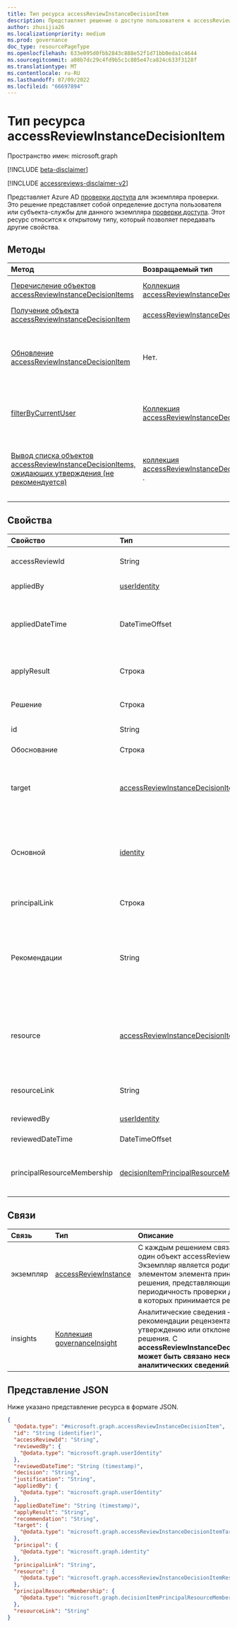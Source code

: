 ```yaml
---
title: Тип ресурса accessReviewInstanceDecisionItem
description: Представляет решение о доступе пользователя к accessReviewInstance.
author: zhusijia26
ms.localizationpriority: medium
ms.prod: governance
doc_type: resourcePageType
ms.openlocfilehash: 633e095d0fbb2843c888e52f1d71bb0eda1c4644
ms.sourcegitcommit: a08b7dc29c4fd9b5c1c805e47ca824c633f3128f
ms.translationtype: MT
ms.contentlocale: ru-RU
ms.lasthandoff: 07/09/2022
ms.locfileid: "66697894"
---
```

# <a name="accessreviewinstancedecisionitem-resource-type"></a>Тип ресурса accessReviewInstanceDecisionItem

Пространство имен: microsoft.graph

[!INCLUDE [beta-disclaimer](../../includes/beta-disclaimer.md)]

[!INCLUDE [accessreviews-disclaimer-v2](../../includes/accessreviews-disclaimer-v2.md)]

Представляет Azure AD [проверки доступа](accessreviewsv2-overview.md) для экземпляра проверки. Это решение представляет собой определение доступа пользователя или субъекта-службы для данного экземпляра [проверки доступа](accessreviewinstance.md).  Этот ресурс относится к открытому типу, который позволяет передавать другие свойства.

## <a name="methods"></a>Методы

| Метод | Возвращаемый тип | Описание |
|:---------------|:--------|:----------|
|[Перечисление объектов accessReviewInstanceDecisionItems](../api/accessreviewinstance-list-decisions.md) | [Коллекция accessReviewInstanceDecisionItem](accessreviewinstancedecisionitem.md) | Получение списка объектов [accessReviewInstanceDecisionItem](../resources/accessreviewinstancedecisionitem.md) и их свойств.|
|[Получение объекта accessReviewInstanceDecisionItem](../api/accessreviewinstancedecisionitem-get.md)|[accessReviewInstanceDecisionItem](../resources/accessreviewinstancedecisionitem.md)|Чтение свойств и связей объекта [accessReviewInstanceDecisionItem](../resources/accessreviewinstancedecisionitem.md) .|
|[Обновление accessReviewInstanceDecisionItem](../api/accessreviewinstancedecisionitem-update.md) | Нет. | Для любых объектов accessReviewInstanceDecisionItems, для которых вызывающему пользователю назначен рецензент, вызывающий пользователь может записать решение, исправив объект принятия решения. |
|[filterByCurrentUser](../api/accessreviewinstancedecisionitem-filterbycurrentuser.md)|[Коллекция accessReviewInstanceDecisionItem](../resources/accessreviewinstancedecisionitem.md)|Извлекает все [объекты accessReviewInstanceDecisionItems](accessreviewinstancedecisionitem.md) , где вызывающее использование является рецензентом для данного [объекта accessReviewInstance](accessreviewinstance.md).|
|[Вывод списка объектов accessReviewInstanceDecisionItems, ожидающих утверждения (не рекомендуется)](../api/accessreviewinstancedecisionitem-listpendingapproval.md) | [коллекция accessReviewInstanceDecisionItem](accessreviewinstancedecisionitem.md) . | Получение всех объектов accessReviewInstanceDecisionItems, назначенных вызывающему пользователю, для определенного объекта accessReviewInstance. Этот метод является устаревшим и заменяется [filterByCurrentUser](../api/accessreviewinstancedecisionitem-filterbycurrentuser.md). |

## <a name="properties"></a>Свойства
| Свойство | Тип |  Описание |
| :---------------| :---- | :---------- |
|accessReviewId|String|Идентификатор родительского объекта accessReviewInstance. Поддерживает `$select`. Только для чтения.|
|appliedBy|[userIdentity](../resources/useridentity.md)|Идентификатор пользователя, который применил решение. Только для чтения.|
|appliedDateTime|DateTimeOffset|Метка времени, когда было применено решение об утверждении. Тип DatetimeOffset представляет сведения о дате и времени в формате ISO 8601 и всегда используется во время в формате UTC. Например, значение полуночи 1 января 2014 г. в формате UTC: `2014-01-01T00:00:00Z`.  Поддерживает `$select`. Только для чтения.|
|applyResult|Строка|Результат применения решения. Возможные значения: `New`, `AppliedSuccessfully`, и `AppliedSuccessfullyButObjectNotFound` `AppliedWithUnknownFailure``ApplyNotSupported`. Поддерживает , `$select``$orderby`и `$filter` (`eq`только). Только для чтения.|
|Решение|Строка|Результат проверки. Возможные значения: `Approve`, `Deny`, или `NotReviewed``DontKnow`. Поддерживает , `$select``$orderby`и `$filter` (`eq`только). |
|id|String| Идентификатор решения. Наследуется от [сущности](../resources/entity.md). Поддерживает `$select`. Только для чтения.|
|Обоснование|Строка|Обоснование, оставленные рецензентом при принятии решения.|
| target | [accessReviewInstanceDecisionItemTarget](accessreviewinstancedecisionitemtarget.md)  | Целевой объект этого конкретного решения. Целевые объекты принятия решений могут иметь разные типы — каждый со своими собственными свойствами. См [. accessReviewInstanceDecisionItemTarget](accessreviewinstancedecisionitemtarget.md). Только для чтения. <br/> Это свойство было заменено свойствами `principal` и свойствами `resource` в версии 1.0.|
|Основной|[identity](../resources/identity.md)|Каждый элемент принятия решений в проверке доступа представляет доступ субъекта к ресурсу. Это свойство представляет сведения о субъекте. Например, если элемент принятия решений представляет доступ пользователя Bob к группе "Продажи", то субъект — "Боб", а ресурс — "Sales". Субъекты могут иметь два типа: userIdentity и servicePrincipalIdentity. Поддерживает `$select`. Только для чтения.|
|principalLink|Строка|Ссылка на основной объект. Пример: `https://graph.microsoft.com/v1.0/users/a6c7aecb-cbfd-4763-87ef-e91b4bd509d9`. Только для чтения.|
|Рекомендации|String|Созданная системой рекомендация для принятия решения об утверждении на основе последнего интерактивного входа в клиент. Рекомендуем утвердить, если вход выполняется в течение 30 дней с начала проверки. Рекомендуется запретить вход, если срок действия входа превышает 30 дней с начала проверки. В противном случае рекомендация недоступна. Возможные значения: `Approve`, или `Deny``NoInfoAvailable`. Поддерживает , `$select``$orderby`и `$filter` (`eq`только). Только для чтения.|
|resource|[accessReviewInstanceDecisionItemResource](../resources/accessreviewinstancedecisionitemresource.md)|Каждый элемент принятия решений в проверке доступа представляет доступ субъекта к ресурсу. Это свойство представляет сведения о ресурсе. Например, если элемент принятия решения представляет доступ пользователя "Bob" к группе "Продажи", то субъектом является Боб, а ресурс — "Sales". Ресурсы могут иметь несколько типов. См [. accessReviewInstanceDecisionItemResource](../resources/accessreviewinstancedecisionitemresource.md). Только для чтения.|
|resourceLink|String|Ссылка на ресурс. Например, `https://graph.microsoft.com/v1.0/servicePrincipals/c86300f3-8695-4320-9f6e-32a2555f5ff8`. Поддерживает `$select`. Только для чтения.|
|reviewedBy|[userIdentity](../resources/useridentity.md)| Идентификатор рецензента. Поддерживает `$select`. Только для чтения.|
|reviewedDateTime|DateTimeOffset| Метка времени, когда было принято решение о проверке. Поддерживает `$select`. Только для чтения.|
|principalResourceMembership|[decisionItemPrincipalResourceMembership](../resources/decisionItemPrincipalResourceMembership.md)| Каждый элемент решения в проверке доступа представляет членство участника в ресурсе. Это свойство предоставляет сведения о членстве. Например, имеет ли субъект прямой или косвенный доступ к ресурсу. Поддерживает `$select`. Только для чтения.|


## <a name="relationships"></a>Связи

| Связь | Тип   |Описание|
|:---------------|:--------|:----------|
| экземпляр |[accessReviewInstance](accessreviewinstance.md) | С каждым решением связан ровно один объект accessReviewInstance. Экземпляр является родительским элементом элемента принятия решения, представляющим периодичность проверки доступа, в которых принимается решение. |
| insights |[Коллекция governanceInsight](governanceinsight.md) | Аналитические сведения — это рекомендации рецензентам по утверждению или отклонению решения. С **accessReviewInstanceDecisionItem может быть связано несколько аналитических сведений**. |


## <a name="json-representation"></a>Представление JSON

Ниже указано представление ресурса в формате JSON.

<!-- {
  "blockType": "resource",
  "keyProperty": "id",
  "@odata.type": "microsoft.graph.accessReviewInstanceDecisionItem",
  "openType": true
}
-->

```json
{
  "@odata.type": "#microsoft.graph.accessReviewInstanceDecisionItem",
  "id": "String (identifier)",
  "accessReviewId": "String",
  "reviewedBy": {
    "@odata.type": "microsoft.graph.userIdentity"
  },
  "reviewedDateTime": "String (timestamp)",
  "decision": "String",
  "justification": "String",
  "appliedBy": {
    "@odata.type": "microsoft.graph.userIdentity"
  },
  "appliedDateTime": "String (timestamp)",
  "applyResult": "String",
  "recommendation": "String",
  "target": {
    "@odata.type": "microsoft.graph.accessReviewInstanceDecisionItemTarget"
  },
  "principal": {
    "@odata.type": "microsoft.graph.identity"
  },
  "principalLink": "String",
  "resource": {
    "@odata.type": "microsoft.graph.accessReviewInstanceDecisionItemResource"
  },
  "principalResourceMembership": {
    "@odata.type": "microsoft.graph.decisionItemPrincipalResourceMembership"
  },
  "resourceLink": "String"
}
```
